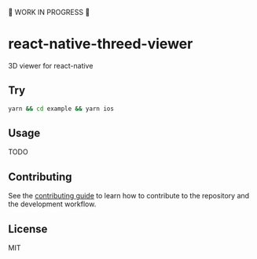 🚧 WORK IN PROGRESS 🚧 

# react-native-threed-viewer

3D viewer for react-native

## Try

```sh
yarn && cd example && yarn ios
```

## Usage

TODO

## Contributing

See the [contributing guide](CONTRIBUTING.md) to learn how to contribute to the repository and the development workflow.

## License

MIT
